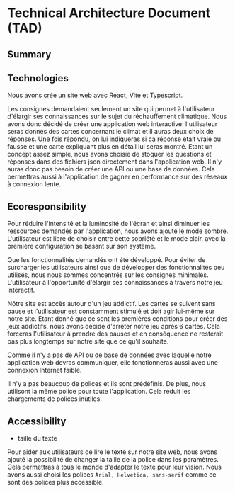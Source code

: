 # Technical Architecture Document (TAD)

## Summary


## Technologies

Nous avons crée un site web avec React, Vite et Typescript.

Les consignes demandaient seulement un site qui permet à l'utilisateur d'élargir ses connaissances sur le sujet du réchauffement climatique. Nous avons donc décidé de créer une application web interactive: l'utilisateur seras donnés des cartes concernant le climat et il auras deux choix de réponses. Une fois répondu, on lui indiqueras si ca réponse était vraie ou fausse et une carte expliquant plus en détail lui seras montré.
Etant un concept assez simple, nous avons choisie de stoquer les questions et réponses dans des fichiers json directement dans l'application web. Il n'y auras donc pas besoin de créer une API ou une base de données. Cela permettras aussi à l'application de gagner en performance sur des réseaux à connexion lente.

## Ecoresponsibility


Pour réduire l'intensité et la luminosité de l'écran et ainsi diminuer les ressources demandés par l'application, nous avons ajouté le mode sombre. L'utilisateur est libre de choisir entre cette sobriété et le mode clair, avec la première configuration se basant sur son système.

Que les fonctionnalités demandés ont été développé. Pour éviter de surcharger les utilisateurs ainsi que de développer des fonctionnalités peu utilisés, nous nous sommes concentrés sur les consignes minimales. L'utilisateur à l'opportunité d'élargir ses connaissances à travers notre jeu interactif.

Nôtre site est accès autour d'un jeu addictif. Les cartes se suivent sans pause et l'utilisateur est constamment stimulé et doit agir lui-même sur notre site. Etant donné que ce sont les premières conditions pour créer des jeux addictifs, nous avons décidé d'arrêter notre jeu après 6 cartes. Cela forceras l'utilisateur à prendre des pauses et en conséquence ne resterait pas plus longtemps sur notre site que ce qu'il souhaite.

Comme il n'y a pas de API ou de base de données avec laquelle notre application web devras communiquer, elle fonctionneras aussi avec une connexion Internet faible.

Il n'y a pas beaucoup de polices et ils sont prédéfinis. De plus, nous utilisont la même police pour toute l'application. Cela réduit les chargements de polices inutiles.

## Accessibility

- taille du texte

Pour aider aux utilisateurs de lire le texte sur notre site web, nous avons ajouté la possibilité de changer la taille de la police dans les paramètres. Cela permettras à tous le monde d'adapter le texte pour leur vision. Nous avons aussi choisi les polices `Arial, Helvetica, sans-serif` comme ce sont des polices plus accessible.


